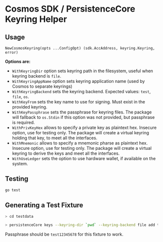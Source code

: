 # Cosmos SDK / PersistenceCore Keyring Helper

## Usage

```
NewCosmosKeyring(opts ...ConfigOpt) (sdk.AccAddress, keyring.Keyring, error)
```

**Options are:**

* `WithKeyringDir` option sets keyring path in the filesystem, useful when keyring backend is `file`.
* `WithKeyringAppName` option sets keyring application name (used by Cosmos to separate keyrings)
* `WithKeyringBackend` sets the keyring backend. Expected values: `test`, `file`, `os`.
* `WithKeyFrom` sets the key name to use for signing. Must exist in the provided keyring.
* `WithKeyPassphrase` sets the passphrase for keyring files. The package will fallback to `os.Stdin` if this option was not provided, but passphrase is required.
* `WithPrivKeyHex` allows to specify a private key as plaintext hex. Insecure option, use for testing only. The package will create a virtual keyring holding that key, to meet all the interfaces.
* `WithMnemonic` allows to specify a mnemonic pharse as plaintext hex. Insecure option, use for testing only. The package will create a virtual keyring to derive the keys and meet all the interfaces.
* `WithUseLedger` sets the option to use hardware wallet, if available on the system.

## Testing 

```bash
go test
```

## Generating a Test Fixture

```bash
> cd testdata

> persistenceCore keys --keyring-dir `pwd` --keyring-backend file add test
```

Passphrase should be `test12345678` for this fixture to work.
